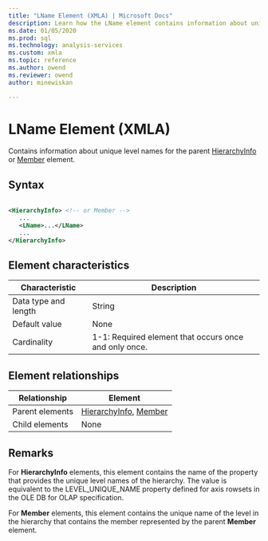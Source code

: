 ```yaml
---
title: "LName Element (XMLA) | Microsoft Docs"
description: Learn how the LName element contains information about unique level names for the parent HierarchyInfo or Member element.
ms.date: 01/05/2020
ms.prod: sql
ms.technology: analysis-services
ms.custom: xmla
ms.topic: reference
ms.author: owend
ms.reviewer: owend
author: minewiskan

---
```

# LName Element (XMLA)

  Contains information about unique level names for the parent [HierarchyInfo](../xml-elements-properties/hierarchyinfo-element-xmla.md) or [Member](../xml-elements-properties/member-element-xmla.md) element.  
  
## Syntax  
  
```xml  
  
<HierarchyInfo> <!-- or Member -->  
   ...  
   <LName>...</LName>  
   ...  
</HierarchyInfo>  
```  
  
## Element characteristics  
  
|Characteristic|Description|  
|--------------------|-----------------|  
|Data type and length|String|  
|Default value|None|  
|Cardinality|1-1: Required element that occurs once and only once.|  
  
## Element relationships  
  
|Relationship|Element|  
|------------------|-------------|  
|Parent elements|[HierarchyInfo](../xml-elements-properties/hierarchyinfo-element-xmla.md), [Member](../xml-elements-properties/member-element-xmla.md)|  
|Child elements|None|  
  
## Remarks  
 For **HierarchyInfo** elements, this element contains the name of the property that provides the unique level names of the hierarchy. The value is equivalent to the LEVEL_UNIQUE_NAME property defined for axis rowsets in the OLE DB for OLAP specification.  
  
 For **Member** elements, this element contains the unique name of the level in the hierarchy that contains the member represented by the parent **Member** element.  
